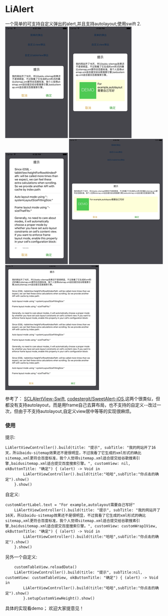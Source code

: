 # LiAlert

一个简单的可支持自定义弹出的alert,并且支持autolayout;使用swift 2.
![alert1](https://raw.githubusercontent.com/kuanglijun312/LiAlert/master/screenshot/alert1.png) 
![alert2](https://raw.githubusercontent.com/kuanglijun312/LiAlert/master/screenshot/alert2.png) 
![alert3](https://raw.githubusercontent.com/kuanglijun312/LiAlert/master/screenshot/alert3.png)
![alert4](https://raw.githubusercontent.com/kuanglijun312/LiAlert/master/screenshot/alert4.png)
![alert5](https://raw.githubusercontent.com/kuanglijun312/LiAlert/master/screenshot/alert5.png)

参考了： [SCLAlertView-Swift](https://github.com/vikmeup/SCLAlertView-Swift),
[codestergit/SweetAlert-iOS](https://github.com/codestergit/SweetAlert-iOS),这两个很类似，但都没有支持autolayout，而是用frame自己去算布局，也不支持的自定义--改过一次，但由于不支持autolayout,自定义view居中等等的实现很麻烦。

### 使用
提示:

	LiAlertViewController().build(title: "提示", subTitle: "我的网站开了16天，所以baidu-sitemap效果还不是很明显，不过我看了它生成的xml形式的确比sitemap,xml更符合百度标准，我个人觉得sitemap.xml适合提交给谷歌搜素引擎,baidusitemap.xml适合提交百度搜索引擎。", customView: nil, okButtonTitle: "确定") { (alert) -> Void in
            LiAlertViewController().build(title:"哈哈",subTitle:"你点击的确定").show()
        }.show()
        
自定义:
	
	customAlertLabel.text = "For example,autolayout需要自己写好"
        LiAlertViewController().build(title: "提示", subTitle: "我的网站开了16天，所以baidu-sitemap效果还不是很明显，不过我看了它生成的xml形式的确比sitemap,xml更符合百度标准，我个人觉得sitemap.xml适合提交给谷歌搜素引擎,baidusitemap.xml适合提交百度搜索引擎。", customView: customWrap1View, okButtonTitle: "确定") { (alert) -> Void in
            LiAlertViewController().build(title:"哈哈",subTitle:"你点击的确定").show()
        }.show()
        
另外一个自定义:

       	customTableView.reloadData()
        LiAlertViewController().build(title: "提示", subTitle:nil, customView: customTableView, okButtonTitle: "确定") { (alert) -> Void in
            LiAlertViewController().build(title:"哈哈",subTitle:"你点击的确定").show()
            }.setupCustomViewHeight().show()
            
具体的实现看demo；
欢迎大家提意见！
